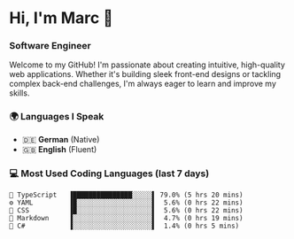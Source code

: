 # Hi, I'm Marc 👋 
### Software Engineer

Welcome to my GitHub! I'm passionate about creating intuitive, high-quality web applications. Whether it's building sleek front-end designs or tackling complex back-end challenges, I'm always eager to learn and improve my skills.  

### 🌍 Languages I Speak  
- 🇩🇪 **German** (Native)  
- 🇬🇧 **English** (Fluent)

### 💻 Most Used Coding Languages (last 7 days)

```
🔷 TypeScript   ▐███████████████░░░░░▌ 79.0% (5 hrs 20 mins)
⚙️ YAML         ▐█░░░░░░░░░░░░░░░░░░░▌  5.6% (0 hrs 22 mins)
🎨 CSS          ▐█░░░░░░░░░░░░░░░░░░░▌  5.6% (0 hrs 22 mins)
📝 Markdown     ▐░░░░░░░░░░░░░░░░░░░░▌  4.7% (0 hrs 19 mins)
🔷 C#           ▐░░░░░░░░░░░░░░░░░░░░▌  1.4% (0 hrs 5 mins)
```